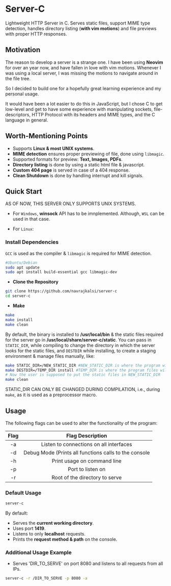 # Server-C

Lightweight HTTP Server in C.
Serves static files, support MIME type detection, handles directory listing (__with vim motions__) and file previews with proper HTTP responses.

## Motivation

The reason to develop a server is a strange one.
I have been using __Neovim__ for over an year now, and have fallen in love with vim motions.
Whenever I was using a local server, I was missing the motions to navigate around in the file tree.

So I decided to build one for a hopefully great learning experience and my personal usage.

It would have been a lot easier to do this in JavaScript, but I chose C to get low-level and
get to have some experience with manipulating sockets, file-descriptors, HTTP Protocol with its headers
and MIME types, and the C language in general.

## Worth-Mentioning Points
* Supports __Linux & most UNIX systems__.
* __MIME detection__ ensures proper previewing of file, done using `libmagic`.
* Supported formats for preview: __Text, Images, PDFs__.
* __Directory listing__ is done by using a static html file & javascript.
* __Custom 404 page__ is served in case of a 404 response.
* __Clean Shutdown__ is done by handling interrupt and kill signals.

## Quick Start

AS OF NOW, THIS SERVER ONLY SUPPORTS UNIX SYSTEMS.

* For `Windows`, __winsock__ API has to be imnplemented. Although, `WSL` can be used in that case.

* For `Linux`:

### Install Dependencies

`GCC` is used as the compiler & `libmagic` is required for MIME detection.
```bash
#Ubuntu/Debian
sudo apt update
sudo apt install build-essential gcc libmagic-dev
```

* __Clone the Repository__
``` bash
git clone https://github.com/navrajkalsi/server-c
cd server-c
```
* __Make__
```bash
make
make install
make clean
```
By default, the binary is installed to __/usr/local/bin__ & the static files required for the
server go in __/usr/local/share/server-c/static__.
You can pass in `STATIC_DIR`, while compiling to change the directory in which the server looks for the static files,
 and `DESTDIR` while installing, to create a staging environment & manage files manually, like:
```bash
make STATIC_DIR=/NEW_STATIC_DIR #NEW_STATIC_DIR is where the program will look for the static files
make DESTDIR=/TEMP_DIR install #TEMP_DIR is where the program files will be installed now (binary & static files)
# Now the user is supposed to put the static files in NEW_STATIC_DIR
make clean
```
STATIC_DIR CAN ONLY BE CHANGED DURING COMPILATION, i.e., during `make`, as it is used as a preprocessor macro.

## Usage

The following flags can be used to alter the functionality of the program:

| __Flag__ | __Flag Description__|
|:----:|:---------------:|
|-a| Listen to connections on all interfaces |
|-d| Debug Mode (Prints all functions calls to the console |
|-h| Print usage on command line |
|-p| Port to listen on |
|-r| Root of the directory to serve |

### Default Usage
```bash
server-c
```
By default:
* Serves the __current working directory__.
* Uses port __1419__.
* Listens to only __localhost__ requests.
* Prints the __request method & path__ on the console.

### Additional Usage Example
* Serves 'DIR_TO_SERVE' on port 8080 and listens to all requests from all IPs.
```bash
server-c -r /DIR_TO_SERVE -p 8080 -a
```
